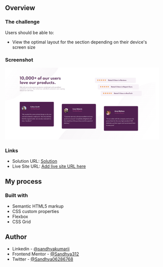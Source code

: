 ## Overview


### The challenge

Users should be able to:

- View the optimal layout for the section depending on their device's screen size

### Screenshot


![](own-design.png)

### Links


- Solution URL: [Solution](https://github.com/Sandhya312/Social-proof-section)
- Live Site URL: [Add live site URL here](https://your-live-site-url.com)

## My process


### Built with

- Semantic HTML5 markup
- CSS custom properties
- Flexbox
- CSS Grid

## Author


- Linkedin - [@sandhyakumarii](https://www.linkedin.com/in/sandhyakumarii/)
- Frontend Mentor - [@Sandhya312](https://www.frontendmentor.io/profile/Sandhya312)
- Twitter - [@Sandhya06286768](https://www.twitter.com/Sandhya06286768)



